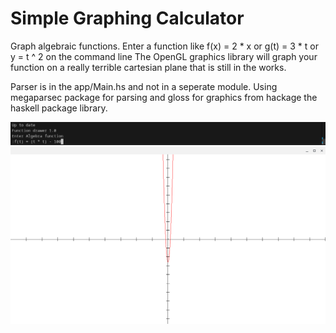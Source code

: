 # Simple Graphing Calculator
Graph algebraic functions. 
Enter a function like 
f(x) = 2 * x 
or 
g(t) = 3 * t
or y = t ^ 2
on the command line 
The OpenGL graphics library will
graph your function on a really
terrible cartesian plane that 
is still in the works. 

Parser is in the app/Main.hs
and not in a seperate module. 
Using megaparsec package for parsing
and gloss for graphics from hackage
the haskell package library. 

![](/readmeImages/commandLine.png)
![](/readmeImages/graph.png)
